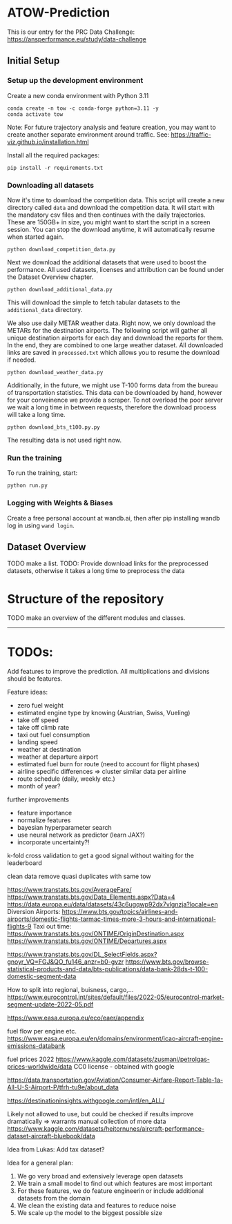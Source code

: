 # ATOW-Prediction

This is our entry for the PRC Data Challenge: https://ansperformance.eu/study/data-challenge

## Initial Setup
### Setup up the development environment

Create a new conda environment with Python 3.11
```
conda create -n tow -c conda-forge python=3.11 -y
conda activate tow
```

Note: For future trajectory analysis and feature creation, you may want to create another separate environment around traffic.
See: https://traffic-viz.github.io/installation.html

Install all the required packages:
```
pip install -r requirements.txt
```
### Downloading all datasets

Now it's time to download the competition data.
This script will create a new directory called `data` and download the competition data.
It will start with the mandatory csv files and then continues with the daily trajectories.
These are 150GB+ in size, you might want to start the script in a screen session.
You can stop the download anytime, it will automatically resume when started again.

```
python download_competition_data.py
```

Next we download the additional datasets that were used to boost the performance. All used datasets, licenses and attribution can be found under the Dataset Overview chapter.

```
python download_additional_data.py
```
This will download the simple to fetch tabular datasets to the `additional_data` directory.

We also use daily METAR weather data. Right now, we only download the METARs for the destination airports.
The following script will gather all unique destination airports for each day and download the reports for them.
In the end, they are combined to one large weather dataset. All downloaded links are saved in `processed.txt` which allows you to resume the download if needed.
```
python download_weather_data.py
```

Additionally, in the future, we might use T-100 forms data from the bureau of transportation statistics.
This data can be downloaded by hand, however for your conveinence we provide a scraper. To not overload the poor server we wait a long time in between requests, therefore the download process will take a long time. 

```
python download_bts_t100.py.py
```
The resulting data is not used right now.


### Run the training
To run the training, start:
```
python run.py
```

### Logging with Weights & Biases
Create a free personal account at wandb.ai, then after pip installing wandb log in using `wand login`.

## Dataset Overview
TODO make a list.
TODO: Provide download links for the preprocessed datasets, otherwise it takes a long time to preprocess the data 

# Structure of the repository
TODO make an overview of the different modules and classes.

---


# TODOs:
Add features to improve the prediction.
All multiplications and divisions should be features.

Feature ideas:
- zero fuel weight
- estimated engine type by knowing (Austrian, Swiss, Vueling)
- take off speed
- take off climb rate
- taxi out fuel consumption
- landing speed
- weather at destination
- weather at departure airport
- estimated fuel burn for route (need to account for flight phases)
- airline specific differences => cluster similar data per airline
- route schedule (daily, weekly etc.)
- month of year?

further improvements
- feature importance
- normalize features
- bayesian hyperparameter search
- use neural network as predictor (learn JAX?) 
- incorporate uncertainty?!

k-fold cross validation to get a good signal without waiting for the leaderboard

clean data remove quasi duplicates with same tow

https://www.transtats.bts.gov/AverageFare/
https://www.transtats.bts.gov/Data_Elements.aspx?Data=4
https://data.europa.eu/data/datasets/43c6ugqwp92dx7vlgnzja?locale=en
Diversion Airports: https://www.bts.gov/topics/airlines-and-airports/domestic-flights-tarmac-times-more-3-hours-and-international-flights-9 
Taxi out time: https://www.transtats.bts.gov/ONTIME/OriginDestination.aspx
https://www.transtats.bts.gov/ONTIME/Departures.aspx

https://www.transtats.bts.gov/DL_SelectFields.aspx?gnoyr_VQ=FGJ&QO_fu146_anzr=b0-gvzr
https://www.bts.gov/browse-statistical-products-and-data/bts-publications/data-bank-28ds-t-100-domestic-segment-data


How to split into regional, buisness, cargo,...
https://www.eurocontrol.int/sites/default/files/2022-05/eurocontrol-market-segment-update-2022-05.pdf

https://www.easa.europa.eu/eco/eaer/appendix

fuel flow per engine etc.
https://www.easa.europa.eu/en/domains/environment/icao-aircraft-engine-emissions-databank

fuel prices 2022
https://www.kaggle.com/datasets/zusmani/petrolgas-prices-worldwide/data
CC0 license - obtained with google


https://data.transportation.gov/Aviation/Consumer-Airfare-Report-Table-1a-All-U-S-Airport-P/tfrh-tu9e/about_data

https://destinationinsights.withgoogle.com/intl/en_ALL/

Likely not allowed to use, but could be checked if results improve dramatically => warrants manual collection of more data
https://www.kaggle.com/datasets/heitornunes/aircraft-performance-dataset-aircraft-bluebook/data

Idea from Lukas: Add tax dataset?

Idea for a general plan:
1. We go very broad and extensively leverage open datasets
2. We train a small model to find out which features are most important
3. For these features, we do feature engineerin or include additional datasets from the domain
4. We clean the existing data and features to reduce noise
5. We scale up the model to the biggest possible size
